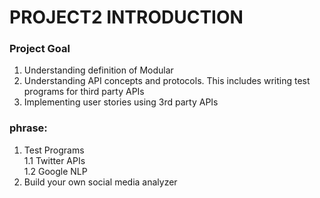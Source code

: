 # PROJECT2 INTRODUCTION

### Project Goal
1. Understanding definition of Modular  
2. Understanding API concepts and protocols.  This includes writing test programs for third party APIs  
3. Implementing user stories using 3rd party APIs

### phrase:  
1. Test Programs  
1.1 Twitter APIs  
1.2 Google NLP  
2. Build your own social media analyzer
